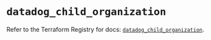 # `datadog_child_organization`

Refer to the Terraform Registry for docs: [`datadog_child_organization`](https://registry.terraform.io/providers/datadog/datadog/3.61.0/docs/resources/child_organization).
